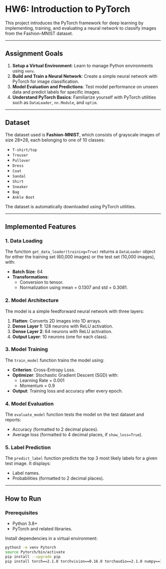 # HW6: Introduction to PyTorch

This project introduces the PyTorch framework for deep learning by implementing, training, and evaluating a neural network to classify images from the Fashion-MNIST dataset.

---

## Assignment Goals

1. **Setup a Virtual Environment**: Learn to manage Python environments using `venv`.
2. **Build and Train a Neural Network**: Create a simple neural network with PyTorch for image classification.
3. **Model Evaluation and Predictions**: Test model performance on unseen data and predict labels for specific images.
4. **Understand PyTorch Basics**: Familiarize yourself with PyTorch utilities such as `DataLoader`, `nn.Module`, and `optim`.

---

## Dataset

The dataset used is **Fashion-MNIST**, which consists of grayscale images of size 28×28, each belonging to one of 10 classes:

- `T-shirt/top`
- `Trouser`
- `Pullover`
- `Dress`
- `Coat`
- `Sandal`
- `Shirt`
- `Sneaker`
- `Bag`
- `Ankle Boot`

The dataset is automatically downloaded using PyTorch utilities.

---

## Implemented Features

### 1. **Data Loading**
The function `get_data_loader(training=True)` returns a `DataLoader` object for either the training set (60,000 images) or the test set (10,000 images), with:
- **Batch Size**: 64
- **Transformations**:
  - Conversion to tensor.
  - Normalization using mean = 0.1307 and std = 0.3081.

### 2. **Model Architecture**
The model is a simple feedforward neural network with three layers:
1. **Flatten**: Converts 2D images into 1D arrays.
2. **Dense Layer 1**: 128 neurons with ReLU activation.
3. **Dense Layer 2**: 64 neurons with ReLU activation.
4. **Output Layer**: 10 neurons (one for each class).

### 3. **Model Training**
The `train_model` function trains the model using:
- **Criterion**: Cross-Entropy Loss.
- **Optimizer**: Stochastic Gradient Descent (SGD) with:
  - Learning Rate = 0.001
  - Momentum = 0.9
- **Output**: Training loss and accuracy after every epoch.

### 4. **Model Evaluation**
The `evaluate_model` function tests the model on the test dataset and reports:
- Accuracy (formatted to 2 decimal places).
- Average loss (formatted to 4 decimal places, if `show_loss=True`).

### 5. **Label Prediction**
The `predict_label` function predicts the top 3 most likely labels for a given test image. It displays:
- Label names.
- Probabilities (formatted to 2 decimal places).

---

## How to Run

### Prerequisites
- Python 3.8+
- PyTorch and related libraries.

Install dependencies in a virtual environment:
```bash
python3 -m venv Pytorch
source Pytorch/bin/activate
pip install --upgrade pip
pip install torch==2.1.0 torchvision==0.16.0 torchaudio==2.1.0 numpy==1.26.4


